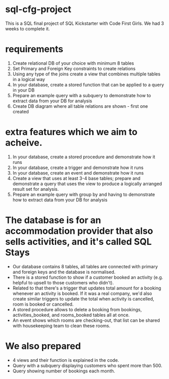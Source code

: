 # sql-cfg-project
This is a SQL final project of SQL Kickstarter with Code First Girls. We had 3 weeks to complete it.

# requirements
1. Create relational DB of your choice with minimum 8 tables
3. Set Primary and Foreign Key constraints to create relations
4. Using any type of the joins create a view that combines multiple tables in a logical way
5. In your database, create a stored function that can be applied to a query in your DB
6. Prepare an example query with a subquery to demonstrate how to extract data from your DB for analysis
7. Create DB diagram where all table relations are shown - first one created

# extra features which we aim to acheive.
1. In your database, create a stored procedure and demonstrate how it runs
2. In your database, create a trigger and demonstrate how it runs
3. In your database, create an event and demonstrate how it runs
4. Create a view that uses at least 3-4 base tables; prepare and demonstrate a query that uses the view to produce a logically arranged result set for analysis.
5. Prepare an example query with group by and having to demonstrate how to extract data from your DB for analysis

# The database is for an accommodation provider that also sells activities, and it's called SQL Stays
- Our database contains 8 tables, all tables are connected with primary and foreign keys and the database is normalised.
- There is a stored function to show if a customer booked an activity (e.g. helpful to upsell to those customers who didn't).
- Related to that there's a trigger that updates total amount for a booking whenever an activity is booked. If it was a real company, we'd also create similar triggers to update the total when activity is cancelled, room is booked or cancelled.
- A stored procedure allows to delete a booking from bookings, activities_booked, and rooms_booked tables all at once.
- An event shows which rooms are checking-out, that list can be shared with housekeeping team to clean these rooms. 

# We also prepared
- 4 views and their function is explained in the code.
- Query with a subquery displaying customers who spent more than 500.
- Query showing number of bookings each month.
